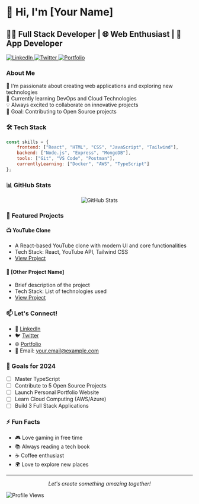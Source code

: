 # 👋 Hi, I'm [Your Name]

## 👨‍💻 Full Stack Developer | 🌐 Web Enthusiast | 📱 App Developer

<p align="left">
  <a href="https://www.linkedin.com/in/yourusername/">
    <img src="https://img.shields.io/badge/LinkedIn-blue?style=flat-square&logo=linkedin" alt="LinkedIn"/>
  </a>
  <a href="https://twitter.com/yourusername">
    <img src="https://img.shields.io/badge/Twitter-blue?style=flat-square&logo=twitter" alt="Twitter"/>
  </a>
  <a href="your.portfolio.com">
    <img src="https://img.shields.io/badge/Portfolio-success?style=flat-square" alt="Portfolio"/>
  </a>
</p>

### About Me
🚀 I'm passionate about creating web applications and exploring new technologies  
🌱 Currently learning DevOps and Cloud Technologies  
💡 Always excited to collaborate on innovative projects  
🎯 Goal: Contributing to Open Source projects

### 🛠️ Tech Stack
```javascript
const skills = {
    frontend: ["React", "HTML", "CSS", "JavaScript", "Tailwind"],
    backend: ["Node.js", "Express", "MongoDB"],
    tools: ["Git", "VS Code", "Postman"],
    currentlyLearning: ["Docker", "AWS", "TypeScript"]
};
```

### 📊 GitHub Stats
<p align="center">
  <img src="https://github-readme-stats.vercel.app/api?username=yourusername&show_icons=true&theme=dark" alt="GitHub Stats" />
</p>

### 🚀 Featured Projects

#### 📺 YouTube Clone
- A React-based YouTube clone with modern UI and core functionalities
- Tech Stack: React, YouTube API, Tailwind CSS
- [View Project](your-project-link)

#### 📱 [Other Project Name]
- Brief description of the project
- Tech Stack: List of technologies used
- [View Project](your-project-link)

### 📫 Let's Connect!
- 💼 [LinkedIn](your-linkedin-link)
- 🐦 [Twitter](your-twitter-link)
- 🌐 [Portfolio](your-portfolio-link)
- 📧 Email: your.email@example.com

### 🎯 Goals for 2024
- [ ] Master TypeScript
- [ ] Contribute to 5 Open Source Projects
- [ ] Launch Personal Portfolio Website
- [ ] Learn Cloud Computing (AWS/Azure)
- [ ] Build 3 Full Stack Applications

### ⚡ Fun Facts
- 🎮 Love gaming in free time
- 📚 Always reading a tech book
- ☕ Coffee enthusiast
- 🌍 Love to explore new places

---
<p align="center">
  <i>Let's create something amazing together!</i>
</p>

![Profile Views](https://komarev.com/ghpvc/?username=yourusername&color=brightgreen)
